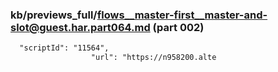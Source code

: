 ### kb/previews_full/flows__master-first__master-and-slot@guest.har.part064.md (part 002)

```md
  "scriptId": "11564",
                  "url": "https://n958200.alte
```

```
